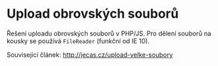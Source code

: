 # Upload obrovských souborů

Řešení uploadu obrovských souborů v PHP/JS. Pro dělení souborů na kousky se používá `FileReader` (funkční od IE 10).

Související článek: http://jecas.cz/upload-velke-soubory
